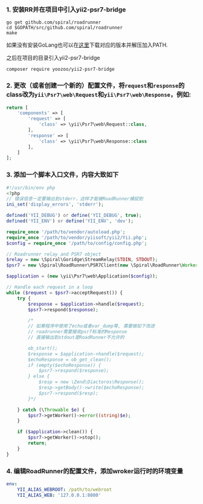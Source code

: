 ### 1. 安装RR并在项目中引入yii2-psr7-bridge
```
go get github.com/spiral/roadrunner
cd $GOPATH/src/github.com/spiral/roadrunner
make
```
如果没有安装GoLang也可以在[这里](https://github.com/spiral/roadrunner/releases)下载对应的版本并解压加入PATH.

之后在项目的目录引入yii2-psr7-bridge
```
composer require yoozoo/yii2-psr7-bridge
```
### 2. 更改（或者创建一个新的）配置文件，将`request`和`response`的class改为`yii\Psr7\web\Request`和`yii\Psr7\web\Response`，例如:

```php
return [
    'components' => [
        'request' => [
            'class' => \yii\Psr7\web\Request::class,
        ],
        'response' => [
            'class' => \yii\Psr7\web\Response::class
        ],
    ]
];
```


### 3. 添加一个脚本入口文件，内容大致如下

```php
#!/usr/bin/env php
<?php
// 错误信息一定要输出到stderr，这样才能被RoadRunner捕捉到
ini_set('display_errors', 'stderr');

defined('YII_DEBUG') or define('YII_DEBUG', true);
defined('YII_ENV') or define('YII_ENV', 'dev');

require_once '/path/to/vendor/autoload.php';
require_once '/path/to/vendor/yiisoft/yii2/Yii.php';
$config = require_once '/path/to/config/config.php';

// Roadrunner relay and PSR7 object
$relay = new \Spiral\Goridge\StreamRelay(STDIN, STDOUT);
$psr7 = new \Spiral\RoadRunner\PSR7Client(new \Spiral\RoadRunner\Worker($relay));

$application = (new \yii\Psr7\web\Application($config));

// Handle each request in a loop
while ($request = $psr7->acceptRequest()) {
    try {
        $response = $application->handle($request);
        $psr7->respond($response);

        /*
        // 如果程序中使用了echo或者var_dump等, 需要做如下改进
        // roadrunner需要接收psr7标准的Response
        // 直接输出到stdout是RoadRunner不允许的

        ob_start();
        $response = $application->handle($request);
        $echoResponse = ob_get_clean();
        if (empty($echoResponse)) {
            $psr7->respond($response);
        } else {
            $resp = new \Zend\Diactoros\Response();
            $resp->getBody()->write($echoResponse);
            $psr7->respond($resp);
        }*/

    } catch (\Throwable $e) {
        $psr7->getWorker()->error((string)$e);
    }

    if ($application->clean()) {
        $psr7->getWorker()->stop();
        return;
    }
}
```

### 4. 编辑RoadRunner的配置文件，添加wroker运行时的环境变量

```yaml
env:
    YII_ALIAS_WEBROOT: /path/to/webroot
    YII_ALIAS_WEB: '127.0.0.1:8080'
```